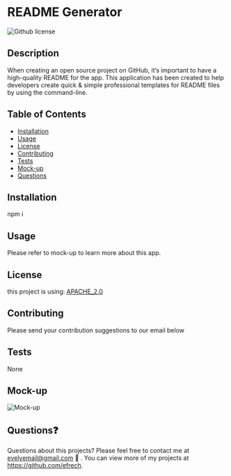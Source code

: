 # README Generator

![Github license](https://img.shields.io/badge/license-APACHE_2.0-blue.svg)
  
## Description
When creating an open source project on GitHub, it’s important to have a high-quality README for the app. This application has been created to help developers create quick & simple professional templates for README files by using the command-line. 

## Table of Contents

- [Installation](#installation)
- [Usage](#usage)
- [License](#license)
- [Contributing](#contributing)
- [Tests](#tests)
- [Mock-up](#mock-up)
- [Questions](#questions)

## Installation
npm i

## Usage
Please refer to mock-up to learn more about this app.

## License
this project is using: [APACHE_2.0]((https://opensource.org/licenses/Apache-2.0))

## Contributing
Please send your contribution suggestions to our email below

## Tests
None

## Mock-up
![Mock-up](assets/images/readmegenerator.gif "This is a preview of the app")

## Questions❓
Questions about this projects? Please feel free to contact me at evelyemail@gmail.com 📧 . You can view more of my projects at https://github.com/efrech.
